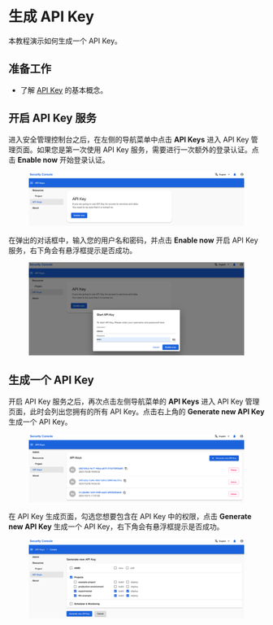 # 生成 API Key

本教程演示如何生成一个 API Key。

## 准备工作

* 了解 [API Key](../modules/account-and-security.md#api-key) 的基本概念。

## 开启 API Key 服务

进入安全管理控制台之后，在左侧的导航菜单中点击 **API Keys** 进入 API Key 管理页面。如果您是第一次使用 API Key 服务，需要进行一次额外的登录认证。点击 **Enable now** 开始登录认证。

<figure class="screenshot">
  <img alt="enable-apikey" src="../assets/tasks/api-key/generate-api-key/enable-apikey.png" class="screenshot"/>
</figure>

在弹出的对话框中，输入您的用户名和密码，并点击 **Enable now** 开启 API Key 服务，右下角会有悬浮框提示是否成功。

<figure class="screenshot">
  <img alt="login" src="../assets/tasks/api-key/generate-api-key/login.png" class="screenshot"/>
</figure>

## 生成一个 API Key

开启 API Key 服务之后，再次点击左侧导航菜单的 **API Keys** 进入 API Key 管理页面，此时会列出您拥有的所有 API Key。点击右上角的 **Generate new API Key** 生成一个 API Key。

<figure class="screenshot">
  <img alt="apikey-list" src="../assets/tasks/api-key/generate-api-key/apikey-list.png" class="screenshot"/>
</figure>

在 API Key 生成页面，勾选您想要包含在 API Key 中的权限，点击 **Generate new API Key** 生成一个 API Key，右下角会有悬浮框提示是否成功。

<figure class="screenshot">
  <img alt="gen-apikey" src="../assets/tasks/api-key/generate-api-key/gen-apikey.png" class="screenshot"/>
</figure>
